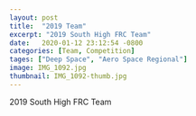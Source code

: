 ```yaml
---
layout: post
title:  "2019 Team"
excerpt: "2019 South High FRC Team"
date:   2020-01-12 23:12:54 -0800
categories: [Team, Competition]
tages: ["Deep Space", "Aero Space Regional"]
image: IMG_1092.jpg
thumbnail: IMG_1092-thumb.jpg
---
```


2019 South High FRC Team